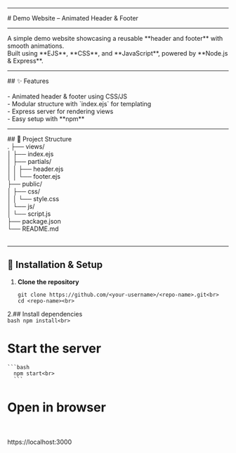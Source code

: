 <hr>
# Demo Website – Animated Header & Footer<br>
<hr>
A simple demo website showcasing a reusable **header and footer** with smooth animations.  <br>
Built using **EJS**, **CSS**, and **JavaScript**, powered by **Node.js & Express**.<br>


<hr>
## ✨ Features<br><br>
- Animated header & footer using CSS/JS<br>
- Modular structure with `index.ejs` for templating<br>
- Express server for rendering views<br>
- Easy setup with **npm**<br>


<hr>
## 📂 Project Structure

<br>
.
├── views/<br>
│ ├── index.ejs<br>
│ ├── partials/<br>
│ │ ├── header.ejs<br>
│ │ └── footer.ejs<br>
├── public/<br>
│ ├── css/<br>
│ │ └── style.css<br>
│ └── js/<br>
│ └── script.js<br>
├── package.json<br>
└── README.md<br>
<br>

<hr>


## 🚀 Installation & Setup<br>

1. **Clone the repository**<br>
   ```bash<br>
   git clone https://github.com/<your-username>/<repo-name>.git<br>
   cd <repo-name><br>
     ```

2.## Install dependencies<br>
       ```bash
      npm install<br>
      ```

# Start the server<br>
    ```bash
      npm start<br>
      ```

# Open in browser<br><br>
<link href ="https://localhost:3000">https://localhost:3000</link><br>
